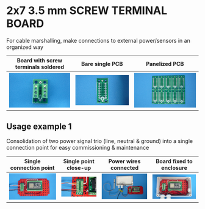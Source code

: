 
# 2x7 3.5 mm SCREW TERMINAL BOARD

For cable marshalling, make connections to external power/sensors in an organized way

Board with screw terminals soldered                                        |Bare single PCB|Panelized PCB|
---------------------------------------------------------------------------|---------------|-------------|
![](/b-screw-terminal-wire-connectors/b02/assets/img/solderedterminals.jpg)|![](/b-screw-terminal-wire-connectors/b02/assets/img/barepcb.jpg)|![](/b-screw-terminal-wire-connectors/b02/assets/img/panel.jpg)


## Usage example 1

Consolidation of two power signal trio (line, neutral & ground) into a single connection point for easy commissioning & maintenance

Single connection point|Single point close-up|Power wires connected|Board fixed to enclosure|
-----------------------|---------------------|---------------------|------------------------|
![](/b-screw-terminal-wire-connectors/b02/assets/img/singlepoint.jpg)|![](/b-screw-terminal-wire-connectors/b02/assets/img/singlepointcloseup.jpg)|![](/b-screw-terminal-wire-connectors/b02/assets/img/wiresconnection.jpg)|![](/b-screw-terminal-wire-connectors/b02/assets/img/boardfixed.jpg)|


